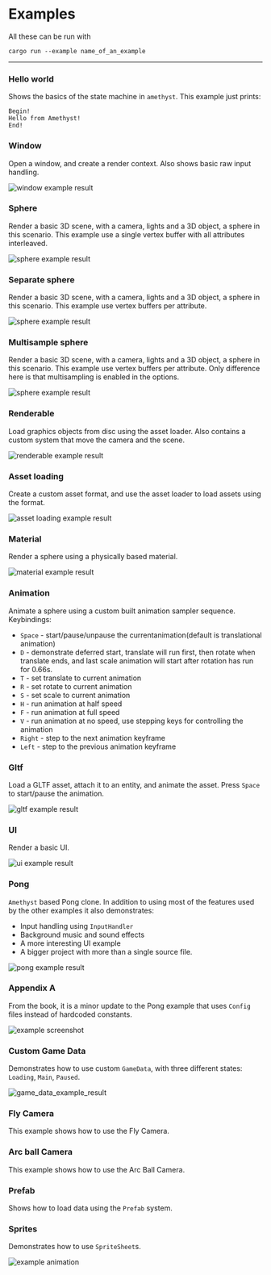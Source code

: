 # Examples

All these can be run with
```
cargo run --example name_of_an_example
```

---
### Hello world

Shows the basics of the state machine in `amethyst`.
This example just prints:
```
Begin!
Hello from Amethyst!
End!
```

### Window

Open a window, and create a render context. Also shows basic raw input handling.

![window example result](assets/img/window.png)

### Sphere

Render a basic 3D scene, with a camera, lights and a 3D object, a sphere in this scenario.
This example use a single vertex buffer with all attributes interleaved.

![sphere example result](assets/img/sphere.png)

### Separate sphere

Render a basic 3D scene, with a camera, lights and a 3D object, a sphere in this scenario.
This example use vertex buffers per attribute.

![sphere example result](assets/img/sphere.png)

### Multisample sphere

Render a basic 3D scene, with a camera, lights and a 3D object, a sphere in this scenario.
This example use vertex buffers per attribute.
Only difference here is that multisampling is enabled in the options.

![sphere example result](assets/img/sphere.png)

### Renderable

Load graphics objects from disc using the asset loader.
Also contains a custom system that move the camera and the scene.

![renderable example result](assets/img/renderable.png)

### Asset loading

Create a custom asset format, and use the asset loader to load assets using the format.

![asset loading example result](assets/img/asset_loading.png)

### Material

Render a sphere using a physically based material.

![material example result](assets/img/material.png)

### Animation

Animate a sphere using a custom built animation sampler sequence. Keybindings:

* `Space` - start/pause/unpause the currentanimation(default is translational animation)
* `D` - demonstrate deferred start, translate will run first, then rotate when translate ends, and last scale animation 
        will start after rotation has run for 0.66s.
* `T` - set translate to current animation
* `R` - set rotate to current animation
* `S` - set scale to current animation
* `H` - run animation at half speed
* `F` - run animation at full speed
* `V` - run animation at no speed, use stepping keys for controlling the animation
* `Right` - step to the next animation keyframe
* `Left` - step to the previous animation keyframe 

### Gltf

Load a GLTF asset, attach it to an entity, and animate the asset. Press `Space` to start/pause the animation.

![gltf example result](assets/img/gltf.png)

### UI

Render a basic UI.

![ui example result](assets/img/ui.png)

### Pong

`Amethyst` based Pong clone. In addition to using most of the features used by the other examples it also demonstrates:

* Input handling using `InputHandler`
* Background music and sound effects
* A more interesting UI example
* A bigger project with more than a single source file.

![pong example result](assets/img/pong.png)

### Appendix A

From the book, it is a minor update to the Pong example that uses `Config` files instead of hardcoded constants.

![example screenshot](appendix_a/screenshot.png)

### Custom Game Data

Demonstrates how to use custom `GameData`, with three different states: `Loading`, `Main`, `Paused`.

![game_data_example_result](custom_game_data/screenshot.png)

### Fly Camera

This example shows how to use the Fly Camera.

### Arc ball Camera

This example shows how to use the Arc Ball Camera.

### Prefab

Shows how to load data using the `Prefab` system.

### Sprites

Demonstrates how to use `SpriteSheet`s.

![example animation](example.gif)
